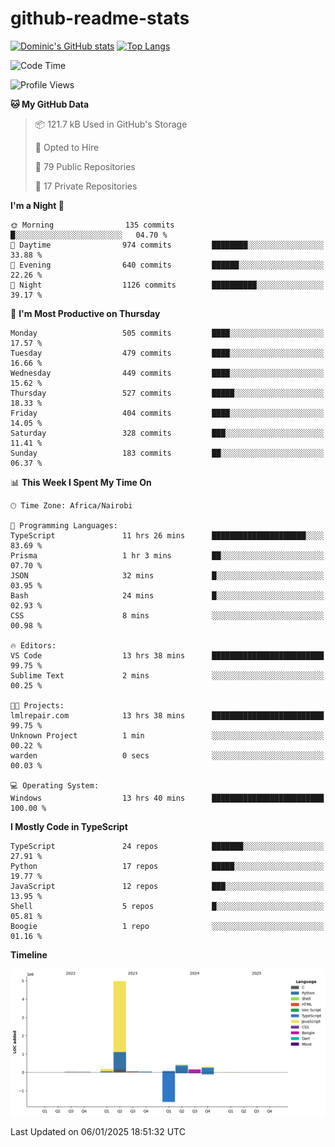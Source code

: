 # github-readme-stats
[![Dominic's GitHub stats](https://github-readme-stats.vercel.app/api?username=Domengo&show_icons=true)](https://github.com/anuraghazra/github-readme-stats)
[![Top Langs](https://github-readme-stats.vercel.app/api/top-langs/?username=Domengo&show_icons=true)](https://github.com/Domengo/github-readme-stats)

<!--START_SECTION:waka-->
![Code Time](http://img.shields.io/badge/Code%20Time-920%20hrs%2054%20mins-blue)

![Profile Views](http://img.shields.io/badge/Profile%20Views-0-blue)

**🐱 My GitHub Data** 

> 📦 121.7 kB Used in GitHub's Storage 
 > 
> 💼 Opted to Hire
 > 
> 📜 79 Public Repositories 
 > 
> 🔑 17 Private Repositories 
 > 
**I'm a Night 🦉** 

```text
🌞 Morning                135 commits         █░░░░░░░░░░░░░░░░░░░░░░░░   04.70 % 
🌆 Daytime                974 commits         ████████░░░░░░░░░░░░░░░░░   33.88 % 
🌃 Evening                640 commits         ██████░░░░░░░░░░░░░░░░░░░   22.26 % 
🌙 Night                  1126 commits        ██████████░░░░░░░░░░░░░░░   39.17 % 
```
📅 **I'm Most Productive on Thursday** 

```text
Monday                   505 commits         ████░░░░░░░░░░░░░░░░░░░░░   17.57 % 
Tuesday                  479 commits         ████░░░░░░░░░░░░░░░░░░░░░   16.66 % 
Wednesday                449 commits         ████░░░░░░░░░░░░░░░░░░░░░   15.62 % 
Thursday                 527 commits         █████░░░░░░░░░░░░░░░░░░░░   18.33 % 
Friday                   404 commits         ████░░░░░░░░░░░░░░░░░░░░░   14.05 % 
Saturday                 328 commits         ███░░░░░░░░░░░░░░░░░░░░░░   11.41 % 
Sunday                   183 commits         ██░░░░░░░░░░░░░░░░░░░░░░░   06.37 % 
```


📊 **This Week I Spent My Time On** 

```text
🕑︎ Time Zone: Africa/Nairobi

💬 Programming Languages: 
TypeScript               11 hrs 26 mins      █████████████████████░░░░   83.69 % 
Prisma                   1 hr 3 mins         ██░░░░░░░░░░░░░░░░░░░░░░░   07.70 % 
JSON                     32 mins             █░░░░░░░░░░░░░░░░░░░░░░░░   03.95 % 
Bash                     24 mins             █░░░░░░░░░░░░░░░░░░░░░░░░   02.93 % 
CSS                      8 mins              ░░░░░░░░░░░░░░░░░░░░░░░░░   00.98 % 

🔥 Editors: 
VS Code                  13 hrs 38 mins      █████████████████████████   99.75 % 
Sublime Text             2 mins              ░░░░░░░░░░░░░░░░░░░░░░░░░   00.25 % 

🐱‍💻 Projects: 
lmlrepair.com            13 hrs 38 mins      █████████████████████████   99.75 % 
Unknown Project          1 min               ░░░░░░░░░░░░░░░░░░░░░░░░░   00.22 % 
warden                   0 secs              ░░░░░░░░░░░░░░░░░░░░░░░░░   00.03 % 

💻 Operating System: 
Windows                  13 hrs 40 mins      █████████████████████████   100.00 % 
```

**I Mostly Code in TypeScript** 

```text
TypeScript               24 repos            ███████░░░░░░░░░░░░░░░░░░   27.91 % 
Python                   17 repos            █████░░░░░░░░░░░░░░░░░░░░   19.77 % 
JavaScript               12 repos            ███░░░░░░░░░░░░░░░░░░░░░░   13.95 % 
Shell                    5 repos             █░░░░░░░░░░░░░░░░░░░░░░░░   05.81 % 
Boogie                   1 repo              ░░░░░░░░░░░░░░░░░░░░░░░░░   01.16 % 
```



**Timeline**

![Lines of Code chart](https://raw.githubusercontent.com/Domengo/Domengo/main/assets/bar_graph.png)


 Last Updated on 06/01/2025 18:51:32 UTC
<!--END_SECTION:waka-->


